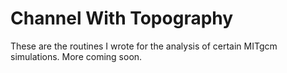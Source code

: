 # Channel With Topography

These are the routines I wrote for the analysis of certain MITgcm simulations. More coming soon.


